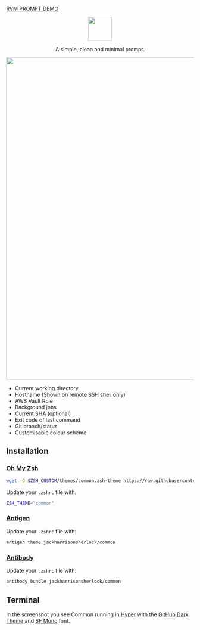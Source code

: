 [RVM PROMPT DEMO](https://asciinema.org/a/pVPJ8bmbZucxecNswfKgAhYsm)

<p align="center">
  <img src="images/common.png" height="64">
<p align="center">A simple, clean and minimal prompt.</p>

<p align="center"><img src="images/screenshot.png" width="864"></p>

- Current working directory
- Hostname (Shown on remote SSH shell only)
- AWS Vault Role
- Background jobs
- Current SHA (optional)
- Exit code of last command
- Git branch/status
- Customisable colour scheme

## Installation

### [Oh My Zsh](http://ohmyz.sh)

```sh
wget -O $ZSH_CUSTOM/themes/common.zsh-theme https://raw.githubusercontent.com/jackharrisonsherlock/common/master/common.zsh-theme
```

Update your `.zshrc` file with:
```sh
ZSH_THEME="common"
```

### [Antigen](https://github.com/zsh-users/antigen)

Update your `.zshrc` file with:

```sh
antigen theme jackharrisonsherlock/common
```

### [Antibody](https://github.com/getantibody/antibody)

Update your `.zshrc` file with:

```sh
antibody bundle jackharrisonsherlock/common
```

## Terminal

In the screenshot you see Common running in [Hyper](https://hyper.is/) with the [GitHub Dark Theme](https://github.com/ohheyjosh/hyper-github-dark) and [SF Mono](https://developer.apple.com/fonts/) font.
